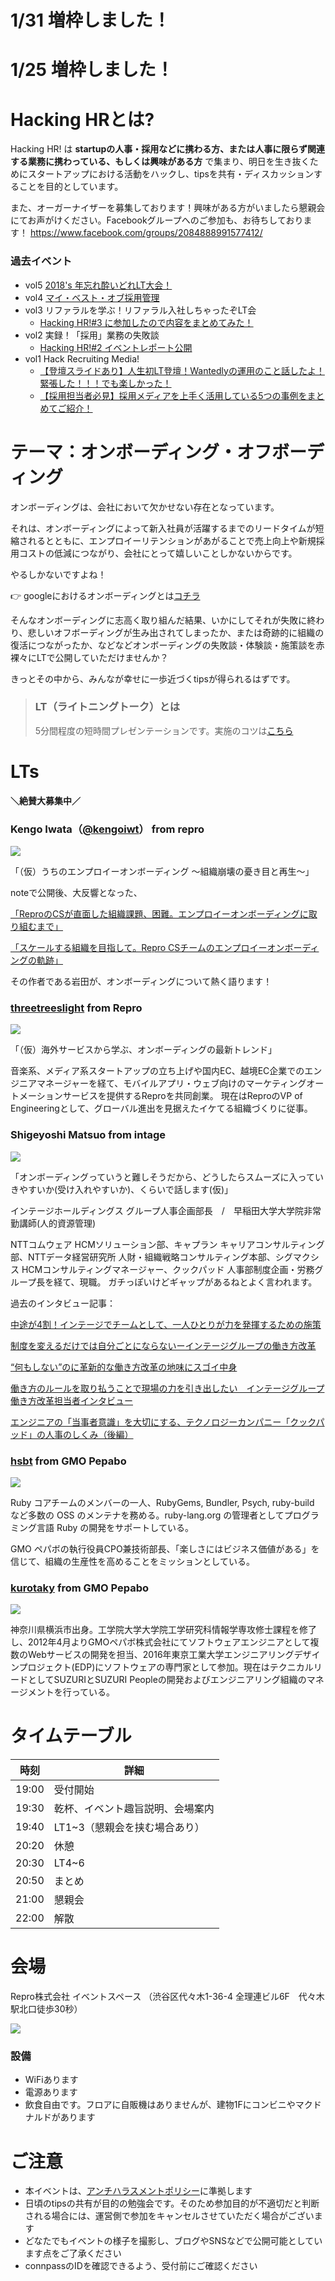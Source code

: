 # 1/31 増枠しました！
# 1/25 増枠しました！

# Hacking HRとは?

Hacking HR! は **startupの人事・採用などに携わる方、または人事に限らず関連する業務に携わっている、もしくは興味がある方** で集まり、明日を生き抜くためにスタートアップにおける活動をハックし、tipsを共有・ディスカッションすることを目的としています。

また、オーガーナイザーを募集しております！興味がある方がいましたら懇親会にてお声がけください。Facebookグループへのご参加も、お待ちしております！ https://www.facebook.com/groups/2084888991577412/

### 過去イベント

- vol5 [2018's 年忘れ酔いどれLT大会！](https://hacking-hr.connpass.com/event/110450/)
- vol4 [マイ・ベスト・オブ採用管理](https://hacking-hr.connpass.com/event/103909/)
- vol3 リファラルを学ぶ！リファラル入社しちゃったぞLT会
    - [Hacking HR!#3 に参加したので内容をまとめてみた！](http://hoozm.hatenablog.com/entry/2018/09/26/015431)
- vol2 実録！「採用」業務の失敗談
    - [Hacking HR!#2 イベントレポート公開](https://www.wantedly.com/companies/repro/post_articles/134086)
- vol1 Hack Recruiting Media!
    - [【登壇スライドあり】人生初LT登壇！Wantedlyの運用のこと話したよ！緊張した！！！でも楽しかった！](https://www.wantedly.com/companies/dip/post_articles/127060])
    - [【採用担当者必見】採用メディアを上手く活用している5つの事例をまとめてご紹介！](https://hcm-jinjer.com/media/contents/b-contents-saiyo-hack1-180814/)

# テーマ：オンボーディング・オフボーディング

オンボーディングは、会社において欠かせない存在となっています。

それは、オンボーディングによって新入社員が活躍するまでのリードタイムが短縮されるとともに、エンプロイーリテンションがあがることで売上向上や新規採用コストの低減につながり、会社にとって嬉しいことしかないからです。

やるしかないですよね！

👉 googleにおけるオンボーディングとは[コチラ](https://mirai.doda.jp/series/interview/piotr-feliks-grzywacz-3/)

そんなオンボーディングに志高く取り組んだ結果、いかにしてそれが失敗に終わり、悲しいオフボーディングが生み出されてしまったか、または奇跡的に組織の復活につながったか、などなどオンボーディングの失敗談・体験談・施策談を赤裸々にLTで公開していただけませんか？

きっとその中から、みんなが幸せに一歩近づくtipsが得られるはずです。

> ### LT（ライトニングトーク）とは
> 5分間程度の短時間プレゼンテーションです。実施のコツは[こちら](http://develtips.com/etc/239)

# LTs

**＼絶賛大募集中／**

### Kengo Iwata（[@kengoiwt](https://twitter.com/kengoiwt)） from repro
![](https://github.com/hacking-hr/hacking-hr/blob/master/assets/images/kengo.png?raw=true)

「（仮）うちのエンプロイーオンボーディング 〜組織崩壊の憂き目と再生〜」

noteで公開後、大反響となった、

[「ReproのCSが直面した組織課題、困難。エンプロイーオンボーディングに取り組むまで」](https://note.mu/repro_cs/n/n7adfb5c919f9)

[「スケールする組織を目指して。Repro CSチームのエンプロイーオンボーディングの軌跡」](https://note.mu/repro_cs/n/nae0c529b3739)

その作者である岩田が、オンボーディングについて熱く語ります！

### [threetreeslight](https://twitter.com/threetreeslight) from Repro

![](https://pbs.twimg.com/profile_images/668402457978908672/2bdWkA5R_200x200.jpg)

「（仮）海外サービスから学ぶ、オンボーディングの最新トレンド」

音楽系、メディア系スタートアップの立ち上げや国内EC、越境EC企業でのエンジニアマネージャーを経て、モバイルアプリ・ウェブ向けのマーケティングオートメーションサービスを提供するReproを共同創業。
現在はReproのVP of Engineeringとして、グローバル進出を見据えたイケてる組織づくりに従事。

### Shigeyoshi Matsuo from intage

![](https://github.com/hacking-hr/hacking-hr/blob/master/assets/images/matsuo.png?raw=true)

「オンボーディングっていうと難しそうだから、どうしたらスムーズに入っていきやすいか(受け入れやすいか)、くらいで話します(仮)」

インテージホールディングス グループ人事企画部長　/　早稲田大学大学院非常勤講師(人的資源管理)

NTTコムウェア HCMソリューション部、キャプラン キャリアコンサルティング部、NTTデータ経営研究所 人財・組織戦略コンサルティング本部、シグマクシス HCMコンサルティングマネージャー、クックパッド 人事部制度企画・労務グループ長を経て、現職。
ガチっぽいけどギャップがあるねとよく言われます。

過去のインタビュー記事：

[中途が4割！インテージでチームとして、一人ひとりが力を発揮するための施策](http://www.intageholdings.co.jp/blog/2018/0115.html)

[制度を変えるだけでは自分ごとにならないーインテージグループの働き方改革](https://sangyoui-navi.jp/blog/42)

[“何もしない”のに革新的な働き方改革の地味にスゴイ中身](https://w-kawara.jp/workstyles/20170510/)

[働き方のルールを取り払うことで現場の力を引き出したい　インテージグループ働き方改革担当者インタビュー](https://news.yahoo.co.jp/byline/yatsuzukaeri/20170626-00072524/)

[エンジニアの「当事者意識」を大切にする、テクノロジーカンパニー「クックパッド」の人事のしくみ（後編）](https://jinjibu.jp/hrt/article/detl/techactivities/1529/)

### [hsbt](https://twitter.com/hsbt) from GMO Pepabo
![](https://github.com/hacking-hr/hacking-hr/blob/master/assets/images/shibata.png?raw=true)

Ruby コアチームのメンバーの一人、RubyGems, Bundler, Psych, ruby-build など多数の OSS のメンテナを務める。ruby-lang.org の管理者としてプログラミング言語 Ruby の開発をサポートしている。

GMO ペパボの執行役員CPO兼技術部長、「楽しさにはビジネス価値がある」を信じて、組織の生産性を高めることをミッションとしている。

### [kurotaky](https://twitter.com/kurotaky) from GMO Pepabo
![](https://github.com/hacking-hr/hacking-hr/blob/master/assets/images/kurotaki.png?raw=true)

神奈川県横浜市出身。工学院大学大学院工学研究科情報学専攻修士課程を修了し、2012年4月よりGMOペパボ株式会社にてソフトウェアエンジニアとして複数のWebサービスの開発を担当、2016年東京工業大学エンジニアリングデザインプロジェクト(EDP)にソフトウェアの専門家として参加。現在はテクニカルリードとしてSUZURIとSUZURI Peopleの開発およびエンジニアリング組織のマネージメントを行っている。

# タイムテーブル

時刻 | 詳細
--- | ---
19:00 | 受付開始
19:30 | 乾杯、イベント趣旨説明、会場案内
19:40 | LT1~3（懇親会を挟む場合あり）
20:20 | 休憩
20:30 | LT4~6
20:50 | まとめ
21:00 | 懇親会
22:00 | 解散

# 会場

Repro株式会社 イベントスペース （渋谷区代々木1-36-4 全理連ビル6F　代々木駅北口徒歩30秒）

![](https://img.esa.io/uploads/production/attachments/2285/2018/07/26/21575/1e37e577-377a-4c99-88d0-a84accdce5be.jpg)

### 設備

- WiFiあります
- 電源あります
- 飲食自由です。フロアに自販機はありませんが、建物1Fにコンビニやマクドナルドがあります

# ご注意

- 本イベントは、[アンチハラスメントポリシー](http://25.ruby.or.jp/coc.ja.html)に準拠します
- 日頃のtipsの共有が目的の勉強会です。そのため参加目的が不適切だと判断される場合には、運営側で参加をキャンセルさせていただく場合がございます
- どなたでもイベントの様子を撮影し、ブログやSNSなどで公開可能としています点をご了承ください
- connpassのIDを確認できるよう、受付前にご確認ください
